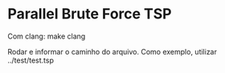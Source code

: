 # Parallel Brute Force TSP

Com clang: make clang

Rodar e informar o caminho do arquivo. Como exemplo, utilizar ../test/test.tsp